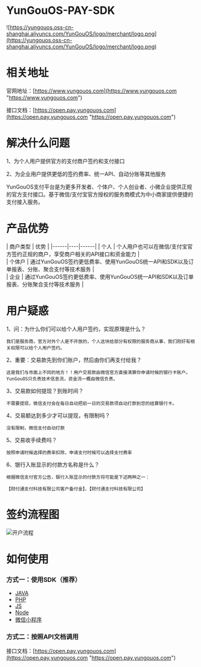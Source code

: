 # YunGouOS-PAY-SDK

![https://yungouos.oss-cn-shanghai.aliyuncs.com/YunGouOS/logo/merchant/logo.png](https://yungouos.oss-cn-shanghai.aliyuncs.com/YunGouOS/logo/merchant/logo.png)

# 相关地址

官网地址：[https://www.yungouos.com](https://www.yungouos.com "https://www.yungouos.com")

接口文档：[https://open.pay.yungouos.com](https://open.pay.yungouos.com "https://open.pay.yungouos.com")


# 解决什么问题

1、为个人用户提供官方的支付商户签约和支付接口

2、为企业用户提供更低的签约费率、统一API、自动分账等其他服务

YunGouOS支付平台是为更多开发者、个体户、个人创业者、小微企业提供正规的官方支付接口。基于微信/支付宝官方授权的服务商模式为中小商家提供便捷的支付接入服务。

# 产品优势

| 商户类型 | 优势 |
|------|----|------|
|  个人    | 个人用户也可以在微信/支付宝官方签约正规的商户，享受商户相关的API接口和资金能力   |   
|  个体户    | 通过YunGouOS签约更低费率、使用YunGouOS统一API和SDK以及订单报表、分账、聚合支付等技术服务   |   
|  企业    |  通过YunGouOS签约更低费率、使用YunGouOS统一API和SDK以及订单报表、分账聚合支付等技术服务  |

# 用户疑惑

1、问：为什么你们可以给个人用户签约，实现原理是什么？

    我们是服务商，官方对外个人是不开放的，个人这块给部分有权限的服务商从事，我们刚好有相关权限可以给个人用户签约。

2、重要：交易款先到你们账户，然后由你们再支付给我？

    这是我们与市面上不同的地方！！用户交易款由微信官方直接清算你申请时候的银行卡账户。YunGouOS只负责技术信息流，资金流一概由微信负责。

3、交易款如何提现？到账时间？

    不需要提现，微信支付会在每日自动把前一日的交易款项自动打款到您的结算银行卡。

4、交易额达到多少才可以提现，有限制吗？

    没有限制，微信支付自动打款

5、交易收手续费吗？

    按照申请时候选择的费率扣除，申请支付时候可以选择支付费率

6、银行入账显示的付款方名称是什么？

    根据微信支付官方公告，银行入账显示的付款方将可能是下述两种之一：

    【财付通支付科技有限公司客户备付金】、【财付通支付科技有限公司】

# 签约流程图

![开户流程](https://yungouos.oss-cn-shanghai.aliyuncs.com/YunGouOS/merchant/images/step.png)

# 如何使用

### 方式一：使用SDK（推荐）

- [JAVA](https://gitee.com/YunGouOS/YunGouOS-PAY-SDK/tree/master/YunGouOS-JAVA-SDK)
- [PHP](https://gitee.com/YunGouOS/YunGouOS-PAY-SDK/tree/master/YunGouOS-PHP-SDK)
- [JS](https://gitee.com/YunGouOS/YunGouOS-PAY-SDK/tree/master/YunGouOS-JS-SDK)
- [Node](https://gitee.com/YunGouOS/YunGouOS-PAY-SDK/tree/master/YunGouOS-Node-SDK)
- [微信小程序](https://gitee.com/YunGouOS/YunGouOS-PAY-SDK/tree/master/YunGouOS-WxApp-SDK)

### 方式二：按照API文档调用

接口文档：[https://open.pay.yungouos.com](https://open.pay.yungouos.com "https://open.pay.yungouos.com")


​	
​	